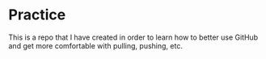 # Practice

This is a repo that I have created in order to learn how to better use GitHub and get more comfortable with pulling, pushing, etc.
